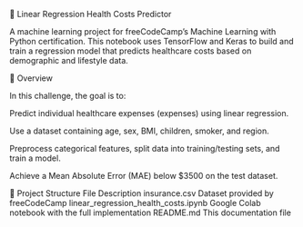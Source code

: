 🧮 Linear Regression Health Costs Predictor

A machine learning project for freeCodeCamp’s Machine Learning with Python certification.
This notebook uses TensorFlow and Keras to build and train a regression model that predicts healthcare costs based on demographic and lifestyle data.

📘 Overview

In this challenge, the goal is to:

Predict individual healthcare expenses (expenses) using linear regression.

Use a dataset containing age, sex, BMI, children, smoker, and region.

Preprocess categorical features, split data into training/testing sets, and train a model.

Achieve a Mean Absolute Error (MAE) below $3500 on the test dataset.

🧩 Project Structure
File	Description
insurance.csv	Dataset provided by freeCodeCamp
linear_regression_health_costs.ipynb	Google Colab notebook with the full implementation
README.md	This documentation file
